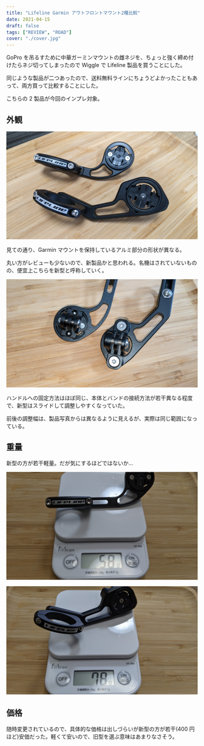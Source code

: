 ```yaml
---
title: "Lifeline Garmin アウトフロントマウント2種比較"
date: 2021-04-15
draft: false
tags: ["REVIEW", "ROAD"]
cover: "./cover.jpg"
---
```


GoPro を吊るすために中華ガーミンマウントの雌ネジを、ちょっと強く締め付けたらネジ切ってしまったので Wiggle で Lifeline 製品を買うことにした。

同じような製品が二つあったので、送料無料ラインにちょうどよかったこともあって、両方買って比較することにした。

こちらの 2 製品が今回のインプレ対象。

<LinkBox url="https://www.wiggle.jp/lifeline-アウトフロント-gps-コンピューター-アクションカメラマウント付き-" />

<LinkBox url="https://www.wiggle.jp/lifeline-garmin-edge-gopro-%E5%B0%82%E7%94%A8%E3%83%8F%E3%83%B3%E3%83%89%E3%83%AB%E3%83%90%E3%83%BC%E3%83%9E%E3%82%A6%E3%83%B3%E3%83%88?sku=5360743673" />

## 外観

![cover](./cover.jpg)

見ての通り、Garmin マウントを保持しているアルミ部分の形状が異なる。

丸い方がレビューも少ないので、新製品かと思われる。名機はされていないものの、便宜上こちらを新型と呼称していく。

![裏側](./behind.jpg)

ハンドルへの固定方法はほぼ同じ、本体とバンドの接続方法が若干異なる程度で、新型はスライドして調整しやすくなっていた。

前後の調整幅は、製品写真からは異なるように見えるが、実際は同じ範囲になっている。

## 重量

新型の方が若干軽量。だが気にするほどではないか…

![新型](./weight_l.jpg)

![旧型](./weight_h.jpg)

## 価格

随時変更されているので、具体的な価格は出しづらいが新型の方が若干(400 円ほど)安価だった。軽くて安いので、旧型を選ぶ意味はあまりなさそう。

<LinkBox url="https://www.wiggle.jp/lifeline-アウトフロント-gps-コンピューター-アクションカメラマウント付き-" />
